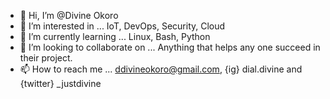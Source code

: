 - 👋 Hi, I’m @Divine Okoro
- 👀 I’m interested in ... IoT, DevOps, Security, Cloud
- 🌱 I’m currently learning ... Linux, Bash, Python
- 💞️ I’m looking to collaborate on ... Anything that helps any one succeed in their project.
- 📫 How to reach me ... ddivineokoro@gmail.com, {ig} dial.divine and {twitter} _justdivine

<!---
Ddivineokoro/Ddivineokoro is a ✨ special ✨ repository because its `README.md` (this file) appears on your GitHub profile.
You can click the Preview link to take a look at your changes.
--->

